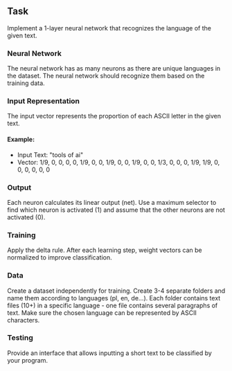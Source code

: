 ## Task

Implement a 1-layer neural network that recognizes the language of the given text.

### Neural Network

The neural network has as many neurons as there are unique languages in the dataset. The neural network should recognize them based on the training data.

### Input Representation

The input vector represents the proportion of each ASCII letter in the given text.

#### Example:

- Input Text: "tools of ai"
- Vector: 1/9, 0, 0, 0, 0, 1/9, 0, 0, 1/9, 0, 0, 1/9, 0, 0, 1/3, 0, 0, 0, 1/9, 1/9, 0, 0, 0, 0, 0, 0

### Output

Each neuron calculates its linear output (net). Use a maximum selector to find which neuron is activated (1) and assume that the other neurons are not activated (0).

### Training

Apply the delta rule. After each learning step, weight vectors can be normalized to improve classification.

### Data

Create a dataset independently for training. Create 3-4 separate folders and name them according to languages (pl, en, de...). Each folder contains text files (10+) in a specific language - one file contains several paragraphs of text. Make sure the chosen language can be represented by ASCII characters.

### Testing

Provide an interface that allows inputting a short text to be classified by your program.
